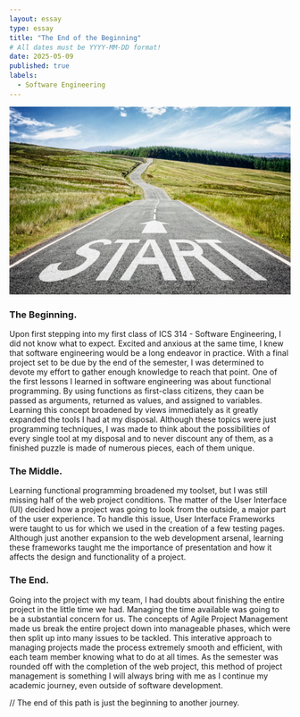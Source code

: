 ```yaml
---
layout: essay
type: essay
title: "The End of the Beginning"
# All dates must be YYYY-MM-DD format!
date: 2025-05-09
published: true
labels:
  - Software Engineering
---
```


<img width="612px" class="rounded" src="../img/journey.jpg">

### The Beginning.

Upon first stepping into my first class of ICS 314 - Software Engineering, I did not know what to expect. Excited and anxious at the same time, I knew that software engineering would be a long endeavor in practice. With a final project set to be due by the end of the semester, I was determined to devote my effort to gather enough knowledge to reach that point. One of the first lessons I learned in software engineering was about functional programming. By using functions as first-class citizens, they caan be passed as arguments, returned as values, and assigned to variables. Learning this concept broadened by views immediately as it greatly expanded the tools I had at my disposal. Although these topics were just programming techniques, I was made to think about the possibilities of every single tool at my disposal and to never discount any of them, as a finished puzzle is made of numerous pieces, each of them unique. 

### The Middle.

Learning functional programming broadened my toolset, but I was still missing half of the web project conditions. The matter of the User Interface (UI) decided how a project was going to look from the outside, a major part of the user experience. To handle this issue, User Interface Frameworks were taught to us for which we used in the creation of a few testing pages. Although just another expansion to the web development arsenal, learning these frameworks taught me the importance of presentation and how it affects the design and functionality of a project.

### The End.

Going into the project with my team, I had doubts about finishing the entire project in the little time we had. Managing the time available was going to be a substantial concern for us. The concepts of Agile Project Management made us break the entire project down into manageable phases, which were then split up into many issues to be tackled. This interative approach to managing projects made the process extremely smooth and efficient, with each team member knowing what to do at all times. As the semester was rounded off with the completion of the web project, this method of project management is something I will always bring with me as I continue my academic journey, even outside of software development.

// The end of this path is just the beginning to another journey.
